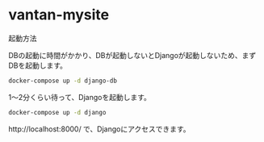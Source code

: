 # vantan-mysite

起動方法

DBの起動に時間がかかり、DBが起動しないとDjangoが起動しないため、まずDBを起動します。

```sh
docker-compose up -d django-db
```

1〜2分くらい待って、Djangoを起動します。

```sh
docker-compose up -d django
```

http://localhost:8000/ で、Djangoにアクセスできます。
